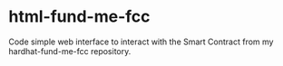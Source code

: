 # html-fund-me-fcc
Code simple web interface to interact with the Smart Contract from my hardhat-fund-me-fcc repository. 
